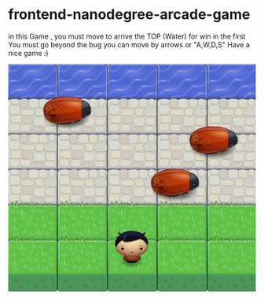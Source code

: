 frontend-nanodegree-arcade-game
===============================

<p>in this Game , you must move to arrive the TOP (Water) for win
in the first You must go beyond the bug
you can move by arrows or  "A,W,D,S"
    Have a nice game :) </p>
<img src="images/screen.jpg" alt="Sc">
